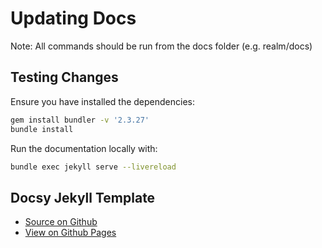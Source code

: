 # Updating Docs

Note: All commands should be run from the docs folder (e.g. realm/docs)

## Testing Changes

Ensure you have installed the dependencies:

```sh
gem install bundler -v '2.3.27'
bundle install
```

Run the documentation locally with:

```sh
bundle exec jekyll serve --livereload
```

## Docsy Jekyll Template

* [Source on Github](https://github.com/vsoch/docsy-jekyll)
* [View on Github Pages](https://vsoch.github.io/docsy-jekyll/)
